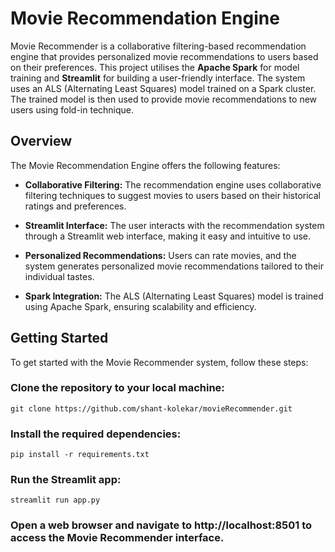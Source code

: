 # Movie Recommendation Engine

Movie Recommender is a collaborative filtering-based recommendation engine that provides personalized movie recommendations to users based on their preferences. This project utilises the __Apache Spark__ for model training and __Streamlit__ for building a user-friendly interface. The system uses an ALS (Alternating Least Squares) model trained on a Spark cluster. The trained model is then used to provide movie recommendations to new users using fold-in technique.

## Overview


The Movie Recommendation Engine offers the following features:

- **Collaborative Filtering:** The recommendation engine uses collaborative filtering techniques to suggest movies to users based on their historical ratings and preferences.

- **Streamlit Interface:** The user interacts with the recommendation system through a Streamlit web interface, making it easy and intuitive to use.

- **Personalized Recommendations:** Users can rate movies, and the system generates personalized movie recommendations tailored to their individual tastes.

- **Spark Integration:** The ALS (Alternating Least Squares) model is trained using Apache Spark, ensuring scalability and efficiency.

## Getting Started

To get started with the Movie Recommender system, follow these steps:

### Clone the repository to your local machine:

   ```git clone https://github.com/shant-kolekar/movieRecommender.git```

### Install the required dependencies:
```pip install -r requirements.txt```
### Run the Streamlit app:
```streamlit run app.py```

### Open a web browser and navigate to http://localhost:8501 to access the Movie Recommender interface.

<!-- 
# Movie Recommendation Engine

Movie Recommender is a collaborative filtering-based recommendation engine that provides personalized movie recommendations to users based on their preferences. This project utilizes Apache Spark for model training and Streamlit for building a user-friendly interface. The system uses an ALS (Alternating Least Squares) model trained on a Spark cluster. The trained model is then used to provide movie recommendations to new users using the fold-in technique.

## Overview

The Movie Recommendation Engine offers the following features:

- **Collaborative Filtering:** The recommendation engine uses collaborative filtering techniques to suggest movies to users based on their historical ratings and preferences.

- **Streamlit Interface:** Users interact with the recommendation system through a Streamlit web interface, making it easy and intuitive to use.

- **Personalized Recommendations:** Users can rate movies, and the system generates personalized movie recommendations tailored to their individual tastes.

- **Spark Integration:** The ALS (Alternating Least Squares) model is trained using Apache Spark, ensuring scalability and efficiency.

## Getting Started

To get started with the Movie Recommender system, follow these steps:

### Clone the repository to your local machine:

```shell
git clone https://github.com/shant-kolekar/movieRecommender.git
```

### Install the required dependencies:

```shell
pip install -r requirements.txt
```

### Run the Streamlit app:

```shell
streamlit run app.py
```

### Open a web browser and navigate to http://localhost:8501 to access the Movie Recommender interface.
 -->
